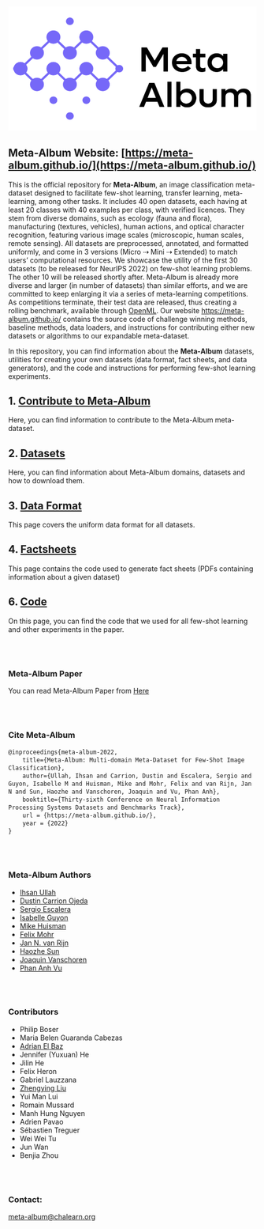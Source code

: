 ![Meta-Album cover image](Github-cover.png)

## Meta-Album Website: [https://meta-album.github.io/](https://meta-album.github.io/)

This is the official repository for **Meta-Album**, an image classification meta-dataset designed to facilitate few-shot learning, transfer learning, meta-learning, among other tasks. It includes 40 open datasets, each having at least 20 classes with 40 examples per class, with verified licences. They stem from diverse domains, such as ecology (fauna and flora), manufacturing (textures, vehicles), human actions, and optical character recognition, featuring various image scales (microscopic, human scales, remote sensing). All datasets are preprocessed, annotated, and formatted uniformly, and come in 3 versions (Micro ⇢ Mini ⇢ Extended) to match users’ computational resources. We showcase the utility of the first 30 datasets (to be released for NeurIPS 2022) on few-shot learning problems. The other 10 will be released shortly after. Meta-Album is already more diverse and larger (in number of datasets) than similar efforts, and we are committed to keep enlarging it via a series of meta-learning competitions. As competitions terminate, their test data are released, thus creating a rolling benchmark, available through [OpenML](https://openml.org/). Our website https://meta-album.github.io/ contains the source code of challenge winning methods, baseline methods, data loaders, and instructions for contributing either new datasets or algorithms to our expandable meta-dataset.


In this repository, you can find information about the **Meta-Album** datasets, utilities for creating your own datasets (data format, fact sheets, and data generators), and the code and instructions for performing few-shot learning experiments.  





## 1.   [Contribute to Meta-Album](Contribute/)

Here, you can find information to contribute to the Meta-Album meta-dataset.

## 2.   [Datasets](Datasets/)

Here, you can find information about Meta-Album domains, datasets and how to download them.

## 3.   [Data Format](DataFormat/)
This page covers the uniform data format for all datasets.

## 4.   [Factsheets](Factsheets/)
This page contains the code used to generate fact sheets (PDFs containing information about a given dataset)

## 6.   [Code](Code/)
On this page, you can find the code that we used for all few-shot learning and other experiments in the paper. 


<br><br>

### Meta-Album Paper 
You can read Meta-Album Paper from [Here](https://meta-album.github.io/paper/Meta-Album.pdf)

<br><br>

### Cite Meta-Album 
```
@inproceedings{meta-album-2022,
    title={Meta-Album: Multi-domain Meta-Dataset for Few-Shot Image Classification},
    author={Ullah, Ihsan and Carrion, Dustin and Escalera, Sergio and Guyon, Isabelle M and Huisman, Mike and Mohr, Felix and van Rijn, Jan N and Sun, Haozhe and Vanschoren, Joaquin and Vu, Phan Anh},
    booktitle={Thirty-sixth Conference on Neural Information Processing Systems Datasets and Benchmarks Track},
    url = {https://meta-album.github.io/},
    year = {2022}
}
```

<br><br>

### Meta-Album Authors

- [Ihsan Ullah](https://ihsaan-ullah.github.io/)
- [Dustin Carrion Ojeda](https://github.com/DustinCarrion)
- [Sergio Escalera](https://sergioescalera.com/)
- [Isabelle Guyon](https://guyon.chalearn.org/)
- [Mike Huisman](https://www.universiteitleiden.nl/en/staffmembers/mike-huisman)
- [Felix Mohr](https://github.com/fmohr)
- [Jan N. van Rijn](https://www.universiteitleiden.nl/en/staffmembers/jan-van-rijn)
- [Haozhe Sun](https://github.com/SunHaozhe)
- [Joaquin Vanschoren](https://www.tue.nl/en/research/researchers/joaquin-vanschoren/)
- [Phan Anh Vu](https://github.com/phanav)


<br><br>

### Contributors
- Philip Boser
- Maria Belen Guaranda Cabezas
- [Adrian El Baz](https://fr.linkedin.com/in/adrian-el-baz)
- Jennifer (Yuxuan) He
- Jilin He
- Felix Heron
- Gabriel Lauzzana
- [Zhengying Liu](https://github.com/zhengying-liu)
- Yui Man Lui
- Romain Mussard
- Manh Hung Nguyen
- Adrien Pavao
- Sébastien Treguer
- Wei Wei Tu
- Jun Wan
- Benjia Zhou




<br><br>

### Contact: 
meta-album@chalearn.org

